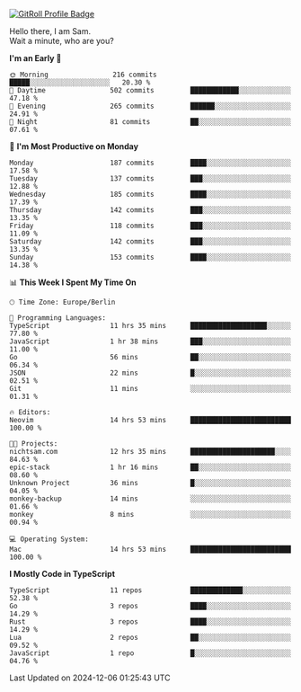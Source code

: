 <a href="https://gitroll.io/profile/u8g4G6FTZM7WSCSqTRPGSHZygT4O2" target="_blank"><img src="https://gitroll.io/api/badges/profiles/v1/u8g4G6FTZM7WSCSqTRPGSHZygT4O2?theme=nord" alt="GitRoll Profile Badge"/></a>

Hello there, I am Sam.  
Wait a minute, who are you?
  
<!--START_SECTION:waka-->
**I'm an Early 🐤** 

```text
🌞 Morning                216 commits         █████░░░░░░░░░░░░░░░░░░░░   20.30 % 
🌆 Daytime                502 commits         ████████████░░░░░░░░░░░░░   47.18 % 
🌃 Evening                265 commits         ██████░░░░░░░░░░░░░░░░░░░   24.91 % 
🌙 Night                  81 commits          ██░░░░░░░░░░░░░░░░░░░░░░░   07.61 % 
```
📅 **I'm Most Productive on Monday** 

```text
Monday                   187 commits         ████░░░░░░░░░░░░░░░░░░░░░   17.58 % 
Tuesday                  137 commits         ███░░░░░░░░░░░░░░░░░░░░░░   12.88 % 
Wednesday                185 commits         ████░░░░░░░░░░░░░░░░░░░░░   17.39 % 
Thursday                 142 commits         ███░░░░░░░░░░░░░░░░░░░░░░   13.35 % 
Friday                   118 commits         ███░░░░░░░░░░░░░░░░░░░░░░   11.09 % 
Saturday                 142 commits         ███░░░░░░░░░░░░░░░░░░░░░░   13.35 % 
Sunday                   153 commits         ████░░░░░░░░░░░░░░░░░░░░░   14.38 % 
```


📊 **This Week I Spent My Time On** 

```text
🕑︎ Time Zone: Europe/Berlin

💬 Programming Languages: 
TypeScript               11 hrs 35 mins      ███████████████████░░░░░░   77.80 % 
JavaScript               1 hr 38 mins        ███░░░░░░░░░░░░░░░░░░░░░░   11.00 % 
Go                       56 mins             ██░░░░░░░░░░░░░░░░░░░░░░░   06.34 % 
JSON                     22 mins             █░░░░░░░░░░░░░░░░░░░░░░░░   02.51 % 
Git                      11 mins             ░░░░░░░░░░░░░░░░░░░░░░░░░   01.31 % 

🔥 Editors: 
Neovim                   14 hrs 53 mins      █████████████████████████   100.00 % 

🐱‍💻 Projects: 
nichtsam.com             12 hrs 35 mins      █████████████████████░░░░   84.63 % 
epic-stack               1 hr 16 mins        ██░░░░░░░░░░░░░░░░░░░░░░░   08.60 % 
Unknown Project          36 mins             █░░░░░░░░░░░░░░░░░░░░░░░░   04.05 % 
monkey-backup            14 mins             ░░░░░░░░░░░░░░░░░░░░░░░░░   01.66 % 
monkey                   8 mins              ░░░░░░░░░░░░░░░░░░░░░░░░░   00.94 % 

💻 Operating System: 
Mac                      14 hrs 53 mins      █████████████████████████   100.00 % 
```

**I Mostly Code in TypeScript** 

```text
TypeScript               11 repos            █████████████░░░░░░░░░░░░   52.38 % 
Go                       3 repos             ████░░░░░░░░░░░░░░░░░░░░░   14.29 % 
Rust                     3 repos             ████░░░░░░░░░░░░░░░░░░░░░   14.29 % 
Lua                      2 repos             ██░░░░░░░░░░░░░░░░░░░░░░░   09.52 % 
JavaScript               1 repo              █░░░░░░░░░░░░░░░░░░░░░░░░   04.76 % 
```




 Last Updated on 2024-12-06 01:25:43 UTC
<!--END_SECTION:waka-->
